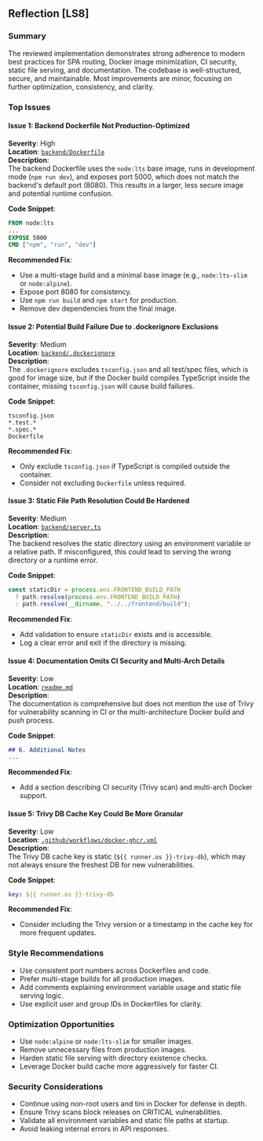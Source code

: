 ## Reflection [LS8]

### Summary
The reviewed implementation demonstrates strong adherence to modern best practices for SPA routing, Docker image minimization, CI security, static file serving, and documentation. The codebase is well-structured, secure, and maintainable. Most improvements are minor, focusing on further optimization, consistency, and clarity.

### Top Issues

#### Issue 1: Backend Dockerfile Not Production-Optimized
**Severity**: High  
**Location**: [`backend/Dockerfile`](backend/Dockerfile:1)  
**Description**:  
The backend Dockerfile uses the `node:lts` base image, runs in development mode (`npm run dev`), and exposes port 5000, which does not match the backend's default port (8080). This results in a larger, less secure image and potential runtime confusion.

**Code Snippet**:
```dockerfile
FROM node:lts
...
EXPOSE 5000
CMD ["npm", "run", "dev"]
```
**Recommended Fix**:
- Use a multi-stage build and a minimal base image (e.g., `node:lts-slim` or `node:alpine`).
- Expose port 8080 for consistency.
- Use `npm run build` and `npm start` for production.
- Remove dev dependencies from the final image.

#### Issue 2: Potential Build Failure Due to .dockerignore Exclusions
**Severity**: Medium  
**Location**: [`backend/.dockerignore`](backend/.dockerignore:2,7,19)  
**Description**:  
The `.dockerignore` excludes `tsconfig.json` and all test/spec files, which is good for image size, but if the Docker build compiles TypeScript inside the container, missing `tsconfig.json` will cause build failures.

**Code Snippet**:
```
tsconfig.json
*.test.*
*.spec.*
Dockerfile
```
**Recommended Fix**:
- Only exclude `tsconfig.json` if TypeScript is compiled outside the container.
- Consider not excluding `Dockerfile` unless required.

#### Issue 3: Static File Path Resolution Could Be Hardened
**Severity**: Medium  
**Location**: [`backend/server.ts`](backend/server.ts:50-52)  
**Description**:  
The backend resolves the static directory using an environment variable or a relative path. If misconfigured, this could lead to serving the wrong directory or a runtime error.

**Code Snippet**:
```typescript
const staticDir = process.env.FRONTEND_BUILD_PATH
  ? path.resolve(process.env.FRONTEND_BUILD_PATH)
  : path.resolve(__dirname, "../../frontend/build");
```
**Recommended Fix**:
- Add validation to ensure `staticDir` exists and is accessible.
- Log a clear error and exit if the directory is missing.

#### Issue 4: Documentation Omits CI Security and Multi-Arch Details
**Severity**: Low  
**Location**: [`readme.md`](readme.md:164-174)  
**Description**:  
The documentation is comprehensive but does not mention the use of Trivy for vulnerability scanning in CI or the multi-architecture Docker build and push process.

**Code Snippet**:
```markdown
## 6. Additional Notes
...
```
**Recommended Fix**:
- Add a section describing CI security (Trivy scan) and multi-arch Docker support.

#### Issue 5: Trivy DB Cache Key Could Be More Granular
**Severity**: Low  
**Location**: [`.github/workflows/docker-ghcr.yml`](.github/workflows/docker-ghcr.yml:105)  
**Description**:  
The Trivy DB cache key is static (`${{ runner.os }}-trivy-db`), which may not always ensure the freshest DB for new vulnerabilities.

**Code Snippet**:
```yaml
key: ${{ runner.os }}-trivy-db
```
**Recommended Fix**:
- Consider including the Trivy version or a timestamp in the cache key for more frequent updates.

### Style Recommendations
- Use consistent port numbers across Dockerfiles and code.
- Prefer multi-stage builds for all production images.
- Add comments explaining environment variable usage and static file serving logic.
- Use explicit user and group IDs in Dockerfiles for clarity.

### Optimization Opportunities
- Use `node:alpine` or `node:lts-slim` for smaller images.
- Remove unnecessary files from production images.
- Harden static file serving with directory existence checks.
- Leverage Docker build cache more aggressively for faster CI.

### Security Considerations
- Continue using non-root users and tini in Docker for defense in depth.
- Ensure Trivy scans block releases on CRITICAL vulnerabilities.
- Validate all environment variables and static file paths at startup.
- Avoid leaking internal errors in API responses.